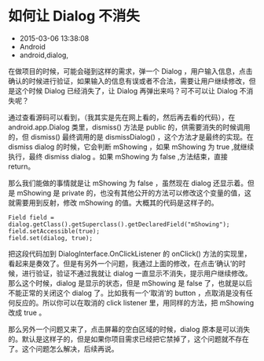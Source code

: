 # 如何让 Dialog 不消失
- 2015-03-06 13:38:08
- Android
- android,dialog,

<!--markdown-->在做项目的时候，可能会碰到这样的需求，弹一个 Dialog ，用户输入信息，点击确认的时候进行验证，如果输入的信息有误或者不合法，需要让用户继续修改，但是这个时候 Dialog 已经消失了，让 Dialog 再弹出来吗？可不可以让 Dialog 不消失呢？


<!--more-->


通过查看源码可以看到，（我其实是先在网上看的，然后再去看的代码），在 android.app.Dialog 类里，dismiss() 方法是 public 的，供需要消失的时候调用的，但 dismiss() 最终调用的是 dismissDialog() ，这个方法才是最终的实现。在 dismiss dialog 的时候，它会判断 mShowing ，如果 mShowing 为 true ,就继续执行，最终 dismiss dialog 。如果 mShowing 为 false ,方法结束，直接 return。

那么我们能做的事情就是让 mShowing 为 false ，虽然现在 dialog 还显示着。但是 mShowing 是 private 的，也没有其他公开的方法可以修改这个变量的值，这就需要用到反射，修改 mShowing 的值。大概其的代码是这样子的。

    Field field = dialog.getClass().getSuperclass().getDeclaredField("mShowing");
    field.setAccessible(true);
    field.set(dialog, true);

把这段代码加到 DialogInterface.OnClickListener 的 onClick() 方法的实现里，看起来是奏效了。但是有另外一个问题，我通过上面的修改，在点击‘确认’的时候，进行验证，验证不通过我就让 dialog 一直显示不消失，提示用户继续修改。那么这个时候，dialog 是显示的状态，但是 mShowing 是 false 了，也就是以后不能正常的关闭这个 dialog 了。比如我有一个‘取消’的 button ，点取消是没有任何反应的。所以你可以在取消的 click listener 里，用同样的方法，把 mShowing 改成 true 。

那么另外一个问题又来了，点击屏幕的空白区域的时候，dialog 原本是可以消失的。默认是这样子的，但是如果你项目需求已经把它禁掉了，这个问题就不存在了。这个问题怎么解决，后续再说。